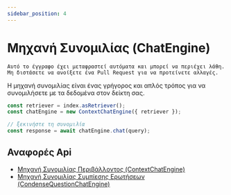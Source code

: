 ```yaml
---
sidebar_position: 4
---
```


# Μηχανή Συνομιλίας (ChatEngine)

`Αυτό το έγγραφο έχει μεταφραστεί αυτόματα και μπορεί να περιέχει λάθη. Μη διστάσετε να ανοίξετε ένα Pull Request για να προτείνετε αλλαγές.`

Η μηχανή συνομιλίας είναι ένας γρήγορος και απλός τρόπος για να συνομιλήσετε με τα δεδομένα στον δείκτη σας.

```typescript
const retriever = index.asRetriever();
const chatEngine = new ContextChatEngine({ retriever });

// ξεκινήστε τη συνομιλία
const response = await chatEngine.chat(query);
```

## Αναφορές Api

- [Μηχανή Συνομιλίας Περιβάλλοντος (ContextChatEngine)](../../api/classes/ContextChatEngine.md)
- [Μηχανή Συνομιλίας Συμπίεσης Ερωτήσεων (CondenseQuestionChatEngine)](../../api/classes/ContextChatEngine.md)
